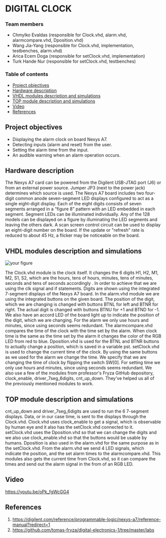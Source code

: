# DIGITAL CLOCK

### Team members

* Chmylko Evaldas (responsible for Clock.vhd, alarm.vhd, alarmcompare.vhd, Dposition.vhd)
* Wang Jia-Yang (responsible for Clock.vhd, implementation, testbenches, alarm.vhd)
* Arica Ecem Doga (responsible for setClock.vhd, implementation)
* Turk Hande Nur (responsible for setClock.vhd, testbenches)

### Table of contents

* [Project objectives](#objectives)
* [Hardware description](#hardware)
* [VHDL modules description and simulations](#modules)
* [TOP module description and simulations](#top)
* [Video](#video)
* [References](#references)

<a name="objectives"></a>

## Project objectives

* Displaying the alarm clock on board Nexys A7.
* Detecting inputs (alarm and reset) from the user.
* Setting the alarm time from the input.
* An audible warning when an alarm operation occurs.

## Hardware description

The Nexys A7 card can be powered from the Digilent USB-JTAG port (J6) or from an external power source. Jumper JP3 (next to the power jack) determines which source is used. The Nexys A7 board includes two four-digit common anode seven-segment LED displays configured to act as a single eight-digit display. Each of the eight digits consists of seven segments arranged in a “figure 8” pattern with an LED embedded in each segment. Segment LEDs can be illuminated individually. Any of the 128 models can be displayed on a figure by illuminating the LED segments and leaving the others dark.
A scan screen control circuit can be used to display an eight-digit number on the board. If the update or "refresh" rate is reduced to about 45 Hz, a flicker may be noticeable on the board.

## VHDL modules description and simulations

![your figure](block_diagram.png)

The Clock.vhd module is the clock itself. It changes the 6 digits H1, H2, M1, M2, S1, S2, which are the hours, tens of hours, minutes, tens of minutes, seconds and tens of seconds accordingly . In order to achieve that we are using the clk signal and if statements. Digits are shown using the integrated 7-segment displays of the Nexys A7 board.
In the alarm.vhd module we are using the integrated buttons on the given board. The position of the digit, which we are changing is changed with buttons BTNL for left and BTNR for right. The actual digit is changed with buttons BTNU for +1 and BTND for -1. We also have an accord LED of the board light up to indicate the position of the digit, which we are changing. For the alarm we only use hours and minutes, since using seconds seems redundant.
The alarmcompare.vhd compares the time of the clock with the time set by the alarm. When clock time is the same as the time set by the alarm it changes the color of the RGB LED from red to blue.
Dposition.vhd is used for the BTNL and BTNR buttons to actually change a position, which is saved in a variable pst.
setClock.vhd is used to change the current time of the clock. By using the same buttons as we used for the alarm we change the time. We specify that we are changing the time of clock by flipping the switch SW[0]. For setting time we only use hours and minutes, since using seconds seems redundant.
We also use a few of the modules from professor's Fryza GitHub depository, clock_enable, driver_7seg_6digits, cnt_up_down. They've helped us all of the previously mentioned modules to work.


<a name="top"></a>

## TOP module description and simulations

cnt_up_down and driver_7seg_6digits are used to run the 6 7-segment displays. Data, or in our case time, is sent to the displays through the Clock.vhd. Clock.vhd uses clock_enable to get a signal, which is observable by human eye and it also has the setClock.vhd connected to it. setClock.vhd uses the Dposition.vhd so that we can change the digits and we also use clock_enable.vhd so that the buttons would be usable by humans. Dposition is also used in the alarm.vhd for the same purpose as in the setClock.vhd. From the alarm.vhd we send 4 LED signals, which indicate the position, and the set alarm times to the alarmcompare.vhd. This modules also gets the current time from Clock.vhd, so it can compare the times and send out the alarm signal in the from of an RGB LED.

<a name="video"></a>

## Video

https://youtu.be/oPk_fgWcGG4

<a name="references"></a>

## References

1. https://digilent.com/reference/programmable-logic/nexys-a7/reference-manual?redirect=1
2. https://github.com/tomas-fryza/digital-electronics-1/tree/master/labs

